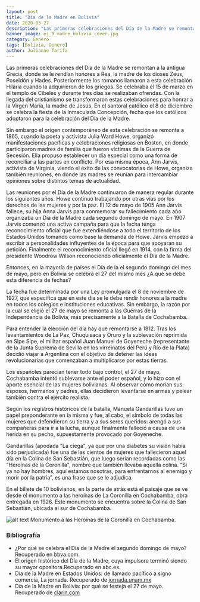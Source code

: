```yaml
---
layout: post
title: "Día de la Madre en Bolivia"
date: 2020-05-27
description: "Las primeras celebraciones del Día de la Madre se remontan a la antigua Grecia, donde se le rendían honores a Rea, la madre de los ..."
banner_image: ej_9_madre_bolivia_cover.jpg
category: Genero
tags: [Bolivia, Genero]
author: Julianne Tarifa
---
```


Las primeras celebraciones del Día de la Madre se remontan a la antigua Grecia, donde se le rendían honores a Rea, la madre de los dioses Zeus, Poseidón y Hades. Posteriormente los romanos llamaron a esta celebración Hilaria cuando la adquirieron de los griegos. Se celebraba el 15 de marzo en el templo de Cibeles y durante tres días se realizaban ofrendas. Con la llegada del cristianismo se transformaron estas celebraciones para honrar a la Virgen María, la madre de Jesús. En el santoral católico el 8 de diciembre se celebra la fiesta de la Inmaculada Concepción, fecha que los católicos adoptaron para la celebración del Día de la Madre. 

Sin embargo el origen contemporáneo de esta celebración se remonta a 1865, cuando la poeta y activista Julia Ward Howe, organizó manifestaciones pacíficas y celebraciones religiosas en Boston, en donde participaron madres de familia que fueron víctimas de la Guerra de Secesión. Ella propuso establecer un día especial como una forma de reconciliar a las partes en conflicto. Por esa misma época, Ann Jarvis, activista de Virginia, viendo el éxito de las convocatorias de Howe, organiza también reuniones, en donde las madres se reunían para intercambiar opiniones sobre distintos temas de actualidad.

Las reuniones por el Día de la Madre continuaron de manera regular durante los siguientes años. Howe continuó trabajando por otras vías por los derechos de las mujeres y por la paz. El 12 de mayo de 1905 Ann Jarvis fallece, su hija Anna Jarvis para conmemorar su fallecimiento cada año organizaba un Día de la Madre cada segundo domingo de mayo. En 1907 Jarvis comenzó una activa campaña para que la fecha tenga reconocimiento oficial que fue extendiéndose a todo el territorio de los Estados Unidos tomando como base la demanda de Howe. Jarvis empezó a escribir a personalidades influyentes de la época para que apoyaran su petición. Finalmente el reconocimiento oficial llegó en 1914, con la firma del presidente Woodrow Wilson reconociendo oficialmente el Día de la Madre.

Entonces, en la mayoría de países el Día de la el segundo domingo del mes de mayo, pero en Bolivia se celebra el 27 del mismo mes ¿A qué se debe esta diferencia de fechas?

La fecha fue determinada por una Ley promulgada el 8 de noviembre de 1927, que especifica que en este día se le debe rendir honores a la madre en todos los colegios e instituciones educativas. Sin embargo, la razón por la cual se eligió el 27 de mayo se remonta a las Guerras de la Independencia de Bolivia, más precisamente a la Batalla de Cochabamba.

Para entender la elección del día hay que remontarse a 1812. Tras los levantamientos de La Paz, Chuquisaca y Oruro y la sublevación reprimida en Sipe Sipe, el militar español Juan Manuel de Goyeneche (representante de la Junta Suprema de Sevilla en los virreinatos del Perú y Río de la Plata) decidió viajar a Argentina con el objetivo de detener las ideas revolucionarias que comenzaban a multiplicarse por estas tierras.

Los españoles parecían tener todo bajo control, el 27 de mayo, Cochabamba intentó sublevarse ante el poder español, y lo hizo con el aporte esencial de las mujeres bolivianas. Al observar cómo morían sus esposos, hermanos y padres, ellas decidieron levantarse en armas y pelear también contra el ejército realista.

Según los registros históricos de la batalla, Manuela Gandarillas tuvo un papel preponderante en la misma y fue, al cabo, el símbolo de todas las mujeres que defendieron su tierra y a sus seres queridos: arengó a sus compañeras para ir a la lucha, aunque finalmente falleció a causa de una herida en su pecho, supuestamente provocado por Goyeneche.

Gandarillas (apodada "La ciega", ya que por una diabetes su visión había sido perjudicada) fue una de las cientos de mujeres que fallecieron aquel día en la Colina de San Sebastián, que luego serían recordadas como las "Heroínas de la Coronilla", nombre que también llevaba aquella colina. “Si ya no hay hombres, aquí estamos nosotras, para enfrentarnos al enemigo y morir por la patria”, es una frase que se le adjudica.

En el billete de 10 bolivianos, en la parte de atrás está el paisaje que se ve desde el monumento a las heroínas de La Coronilla en Cochabamba, obra entregada en 1926. Este monumento se encuentra sobre la Colina de San Sebastián, ubicada al sur de Cochabamba.

![alt text]({{site.baseurl}}/assets/images/post/ej_9_madre_bolivia_image_1.jpg "Monumento a las Heroínas de la Coronilla en Cochabamba")
Monumento a las Heroínas de la Coronilla en Cochabamba.

### Bibliografía 
- ¿Por qué se celebra el Día de la Madre el segundo domingo de mayo? Recuperado en  bbva.com.
- El origen histórico del Día de la Madre, cuya impulsora terminó siendo su mayor opositora.Recuperado en abc.es.
- Día de la Madre en Estados Unidos: de llamado pacífico a signo comercia, La jornada. Recuperado de <a href="http://www.jornada.unam.mx/2007/05/10/index.php?section=espectaculos&article=a13n1esp" target="_blank">jornada.unam.mx</a>
- Día de la Madre en Bolivia: por qué se festeja el 27 de mayo. Recuperado de <a href="https://www.clarin.com/sociedad/dia-madre-bolivia-festeja-27-mayo_0_aY_AUt83N.html" target="_blank">clarin.com</a>
